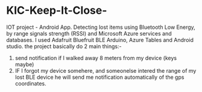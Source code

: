 # KIC-Keep-It-Close-
IOT project - Android App.
Detecting lost items using Bluetooth Low Energy, by range signals strength (RSSI) and Microsoft Azure services and databases.
I used Adafruit Bluefruit BLE Arduino, Azure Tables and Android studio.
the project basically do 2 main things:-
1) send notification if I walked away 8 meters from my device (keys maybe) 
2) IF I forgot my device somehere, and someonelse intered the range of my lost BLE device he will send me notification automatically of the gps coordinates.
